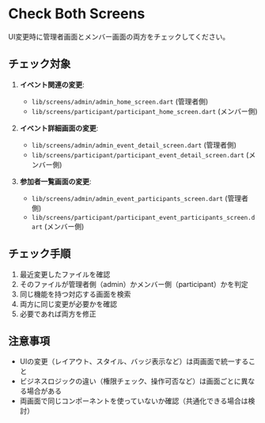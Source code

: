 # Check Both Screens

UI変更時に管理者画面とメンバー画面の両方をチェックしてください。

## チェック対象

1. **イベント関連の変更**:
   - `lib/screens/admin/admin_home_screen.dart` (管理者側)
   - `lib/screens/participant/participant_home_screen.dart` (メンバー側)

2. **イベント詳細画面の変更**:
   - `lib/screens/admin/admin_event_detail_screen.dart` (管理者側)
   - `lib/screens/participant/participant_event_detail_screen.dart` (メンバー側)

3. **参加者一覧画面の変更**:
   - `lib/screens/admin/admin_event_participants_screen.dart` (管理者側)
   - `lib/screens/participant/participant_event_participants_screen.dart` (メンバー側)

## チェック手順

1. 最近変更したファイルを確認
2. そのファイルが管理者側（admin）かメンバー側（participant）かを判定
3. 同じ機能を持つ対応する画面を検索
4. 両方に同じ変更が必要かを確認
5. 必要であれば両方を修正

## 注意事項

- UIの変更（レイアウト、スタイル、バッジ表示など）は両画面で統一すること
- ビジネスロジックの違い（権限チェック、操作可否など）は画面ごとに異なる場合がある
- 両画面で同じコンポーネントを使っていないか確認（共通化できる場合は検討）
